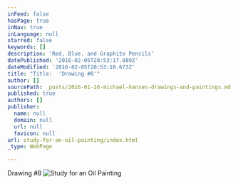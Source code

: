 ```yaml
---
inFeed: false
hasPage: true
inNav: true
inLanguage: null
starred: false
keywords: []
description: 'Red, Blue, and Graphite Pencils'
datePublished: '2016-02-05T20:53:17.889Z'
dateModified: '2016-02-05T20:53:10.673Z'
title: "Title:  'Drawing #8'"
author: []
sourcePath: _posts/2016-01-26-michael-hansen-drawings-and-paintings.md
published: true
authors: []
publisher:
  name: null
  domain: null
  url: null
  favicon: null
url: study-for-an-oil-painting/index.html
_type: WebPage

---
```

Drawing \#8
![Study for an Oil Painting](https://s3-us-west-2.amazonaws.com/the-grid-img/p/1d6814bd026adaba38d11513699467b9de6ed4a9.jpg)